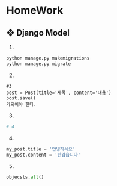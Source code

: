 # HomeWork

## ❖ Django Model

1)

```python
python manage.py makemigrations
python manage.py migrate
```



2)

```
#3
post = Post(title='제목', content='내용')
post.save()
가되어야 한다.
```



3)

```python
# 4
```



4)

```python
my_post.title = '안녕하세요'
my_post.content = '반갑습니다'
```



5)

```python
objecsts.all()
```


